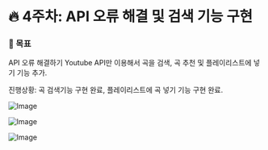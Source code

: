 <h1>🔥 4주차: API 오류 해결 및 검색 기능 구현 </h1>

<h3>📌 목표</h3>

<p>
API 오류 해결하기
Youtube API만 이용해서 곡을 검색, 곡 추천 및 플레이리스트에 넣기 기능 추가.
</p>

<p>
진행상황: 
   곡 검색기능 구현 완료, 플레이리스트에 곡 넣기 기능 구현 완료.

   
   ![Image](https://github.com/user-attachments/assets/5f51bbd1-80cc-42b0-b9a6-bce6fb3de918)

   ![Image](https://github.com/user-attachments/assets/a917e3a4-dc79-4de8-a468-2e6bad211649)

   ![Image](https://github.com/user-attachments/assets/be33ddbc-4fa4-41f0-9e15-71eef69e12aa)
</p>
